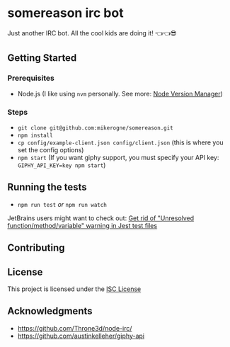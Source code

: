 # somereason irc bot

Just another IRC bot. All the cool kids are doing it! 👈👈😎

## Getting Started

### Prerequisites

- Node.js (I like using `nvm` personally. See more: [Node Version Manager](https://github.com/creationix/nvm))

### Steps

- `git clone git@github.com:mikerogne/somereason.git`
- `npm install`
- `cp config/example-client.json config/client.json` (this is where you set the config options)
- `npm start` (If you want giphy support, you must specify your API key: `GIPHY_API_KEY=key npm start`)

## Running the tests

- `npm run test` _or_ `npm run watch`

JetBrains users might want to check out: [Get rid of "Unresolved function/method/variable" warning in Jest test files](https://intellij-support.jetbrains.com/hc/en-us/community/posts/115000357324-Get-rid-of-Unresolved-function-method-variable-warning-in-Jest-test-files?page=1#community_comment_115000322910)

## Contributing

## License

This project is licensed under the [ISC License](https://opensource.org/licenses/ISC)

## Acknowledgments

- https://github.com/Throne3d/node-irc/
- https://github.com/austinkelleher/giphy-api
